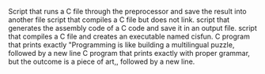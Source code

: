 Script that runs a C file through the preprocessor and save the result into another file
script that compiles a C file but does not link.
script that generates the assembly code of a C code and save it in an output file.
 script that compiles a C file and creates an executable named cisfun.
C program that prints exactly "Programming is like building a multilingual puzzle, followed by a new line
C program that prints exactly with proper grammar, but the outcome is a piece of art,, followed by a new line.
